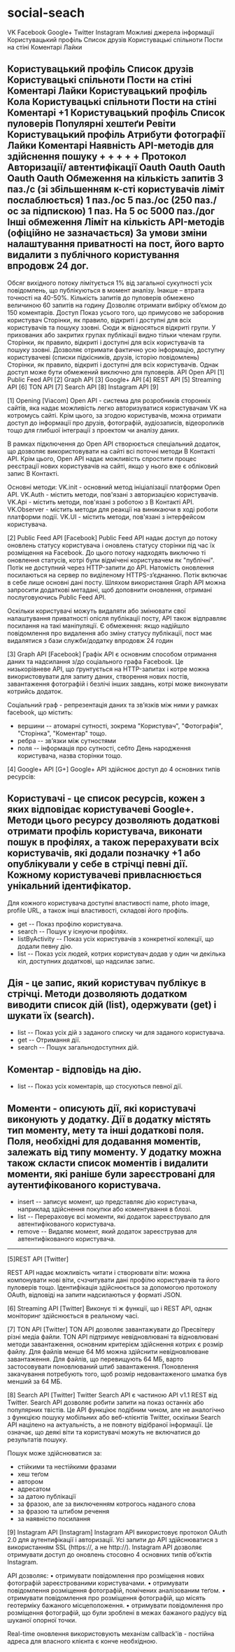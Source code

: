 # social-seach


VK
Facebook
Google+
Twitter
Instagram
Можливі джерела інформації
Користувацький профіль
Список друзів
Користувацькі спільноти
Пости на стіні
Коментарі
Лайки

Користувацький профіль
Список друзів
Користувацькі спільноти
Пости на стіні
Коментарі
Лайки
Користувацький профіль
Кола
Користувацькі спільноти
Пости на стіні
Коментарі
+1
Користувацький профіль
Список пуловерів
Популярні хештеґи
Ревіти
Користувацький профіль
Атрибути фотографії
Лайки
Коментарі
Наявність API-методів для здійснення пошуку
+
+
+
+
+
Протокол Авторизації/
автентифікації
Oauth
Oauth
Oauth
Oauth
Oauth
Обмеження на кількість запитів
3 паз./c
(зі збільшенням к-сті користувачів ліміт послаблюється)
1 паз./ос
5 паз./ос
(250 паз./ос за підпискою)
 1 паз. На 5 ос
5000 паз./дог
Інші обмеження
Ліміт на кількість API-методів (офіційно не зазначається)
За умови зміни налаштування приватності на пост, його варто видалити з публічного користування впродовж 24 дог.
-
Обсяг вихідного потоку лімітується 1% від загальної сукупності усіх повідомлень, що публікуються в момент аналізу. Інакше – втрата точності на 40-50%.
Кількість запитів до пуловерів обмежено величиною 60 запитів на годину
Дозволяє отримати вибірку об’ємом до 150 коментарів.
Доступ
Показ усього того, що примусово не заборонив користувач 
Сторінки, як правило, відкриті і доступні для всіх користувачів та пошуку ззовні. Сюди ж відносяться відкриті групи.
У прихованих або закритих групах публікації видно тільки членам групи.
Сторінки, як правило, відкриті і доступні для всіх користувачів та пошуку ззовні.
Дозволяє отримати фактично усю інформацію, доступну користувачеві   (списки підкісників, друзів, історію повідомлень) 
Сторінки, як правило, відкриті і доступні для всіх користувачів. Однак доступ може бути обмежений виключно для пуловерів.
API
Open API [1]
Public Feed API [2]
Graph API [3]
Google+ API [4]
REST API [5]
Streaming API [6]
TON API [7]
Search API [8]
Instagram API [9]

[1] Opening [Viacom]
Open API - система для розробників сторонніх сайтів, яка надає можливість легко авторизуватися користувачам VK на котромусь сайті. Крім цього, за згодою користувачів, можна отримати доступ до інформації про друзів, фотографій, аудіозаписів, відеороликів тощо для глибшої інтеграції з проектом чи аналізу даних.

В рамках підключення до Open API створюється спеціальний додаток, що дозволяє використовувати на сайті всі поточні методи В Контакті API. Крім цього, Open API надає можливість спростити процес реєстрації нових користувачів на сайті, якщо у нього вже є обліковий запис В Контакті.

Основні методи:
VK.init - основний метод ініціалізації платформи Open API.
VK.Auth - містить методи, пов'язані з авторизацією користувачів.
VK.Api - містить методи, пов'язані з роботою з В Контакті API.
VK.Observer - містить методи для реакції на виникаючи в ході роботи платформи події.
VK.UI - містить методи, пов'язані з інтерфейсом користувача.


[2] Public Feed API [Facebook]
Public Feed API надає доступ до потоку оновлень статусу користувача і оновлень статусу сторінки під час їх розміщення на Facebook. До цього потоку надходять виключно ті оновлення статусів, котрі були відмічені користувачем як "публічні".  Потік не доступний через HTTP-запити до API. Натомість оновлення посилаються на сервер по виділеному HTTPS-з’єднанню. Потік включає в себе лише основні дані посту. Шляхом використання Graph API можна запросити додаткові метадані, щоб доповнити оновлення, отримані послуговуючись Public Feed API.

Оскільки користувачі можуть видаляти або змінювати свої налаштування приватності опісля публікації посту, API також відправляє посилання на такі маніпуляції. Є обмеження: якщо надійшло повідомлення про видалення або зміну статусу публікації, пост має видалятися з бази служби/додатку впродовж 24 годин


[3] Graph API [Facebook]
Графік API є основним способом отримання даних та надсилання з/до соціального графа Facebook. Це низькорівневе API, що ґрунтується на HTTP-запитах і котре можна використовувати для запиту даних, створення нових постів, завантаження фотографій і безлічі інших завдань, котрі може виконувати котрийсь додаток.

Соціальний граф - репрезентація даних та зв’язків між ними у рамках facebook, що містить:
- вершини -- атомарні сутності, зокрема "Користувач", "Фотографія", "Сторінка", "Коментар" тощо.
- ребра -- зв’язки між сутностями
- поля -- інформація про сутності, себто День народження користувача, назва сторінки тощо.


[4] Google+ API [G+]
 Google+ API здійснює доступ до 4 основних типів ресурсів: 

## Користувачі - це список ресурсів, кожен з яких відповідає користувачеві     Google+. Методи цього ресурсу дозволяють додаткові отримати профіль користувача, виконати пошук в профілях, а також перерахувати всіх користувачів, які додали позначку +1 або опублікували у себе в стрічці певні дії. Кожному користувачеві привласнюється унікальний ідентифікатор.
Для кожного користувача доступні властивості name, photo image, profile URL, а також інші властивості, складові його профіль.

 - get -- Показ профілю користувача.
 - search -- Пошук у існуючи профілях.
 - listByActivity -- Показ усіх користувачів з конкретної колекції, що додали певну дію. 
 - list -- Показ усіх людей, котрих користувач додав у один чи декілька кіл, доступних додаткові, що надсилає запис.

 ## Дія - це запис, який користувач публікує в стрічці. Методи дозволяють додатком виводити список дій (list), одержувати (get) і шукати їх (search).

- list -- Показ усіх дій з заданого списку чи для заданого користувача.
- get -- Отримання дії.
- search -- Пошук загальнодоступних дій.


 ## Коментар - відповідь на дію.

- list -- Показ усіх коментарів, що стосуються певної дії.

 ## Моменти - описують дії, які користувачі виконують у додатку. Дії в додатку містять тип моменту, мету та інші додаткові поля. Поля, необхідні для додавання моментів, залежать від типу моменту. У додатку можна також скласти список моментів і видалити моменти, які раніше були зареєстровані для аутентифікованого користувача.

- insert -- записує момент, що представляє дію користувача, наприклад здійснення покупки або коментування в блозі.
- list -- Перераховує всі моменти, які додаток зареєструвало для автентифікованого користувача.
- remove -- Видаляє момент, який додаток зареєстрував для автентифікованого користувача.

---
[5]REST API [Twitter]

REST API надає можливість читати і створювати віти: можна компонувати нові віти, счзчитувати дані профілю користувачів та його пуловерів тощо. Ідентифікація здійснюється за допомогою протоколу OAuth, відповіді на запити надсилаються у форматі JSON.

[6] Streaming API [Twitter]
Виконує ті ж функції, що і REST API, однак моніторинг здійснюється в реальному часі.

[7] TON API [Twitter]
TON API  дозволяє завантажувати до Пресвітеру різні медіа файли.
TON API підтримує невідновлювані та відновлювані методи завантаження, основним критерієм здійснення котрих є розмір файлу. Для файлів менше 64 Мб можна здійснити невідновлюване завантаження. Для файлів, що перевищують 64 МБ, варто застосовувати поновлюваний штиб завантаження. Поновлення закачування потребують того, щоб розмір недовантаженого шматка був менший за 64 МБ. 

[8] Search API [Twitter]
Twitter Search API є частиною API v1.1 REST від Twitter. Search API дозволяє робити запити на показ останніх або популярних твістів. Це API функціює подібним чином, але не аналогічно з функцією пошуку мобільних або веб-клієнтів Twitter, оскільки Search API націлено на актуальність, а не повноту відібраної інформації. Це означає, що деякі віти та користувачі можуть не включатися до результатів пошуку.

Пошук може здійснюватися за:
 - стійкими та нестійкими фразами
 - хеш теґом
 - автором
 - адресатом
 - за датою публікації
 - за фразою, але за виключенням котрогось наданого слова
 - за фразою та штибом речення
- за наявністю посилання


[9] Instagram API [Instagram]
Instagram API використовує протокол OAuth 2.0 для аутентифікації і авторизації. Усі запити до API здійснюватися з використанням SSL (https://, а не http://).
Instagram API дозволяє отримувати доступ до оновлень стосовно 4 основних типів об’єктів Instagram.

API дозволяє:
	•	отримувати повідомлення про розміщення нових фотографій зареєстрованими користувачами.
	•	отримувати повідомлення розміщення фотографій, помічених аналізованим теґом.
	•	отримувати повідомлення про розміщення фотографій, що місять геотерміку бажаного місцеположення.
	•	отримувати повідомлення про розміщення фотографій,  що були зроблені в межах  бажаного радіусу від шуканої опорної точки.

Real-time оновлення використовують механізм callback'ів - постійна адреса для власного клієнта є конче необхідною.
